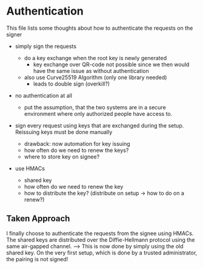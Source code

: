 # Authentication

This file lists some thoughts about how to authenticate the requests on the signer

- simply sign the requests
    - do a key exchange when the root key is newly generated
        - key exchange over QR-code not possible since we then would have the same issue as without authentication
    - also use Curve25519 Algorithm (only one library needed)
        - leads to double sign (overkill?)

- no authentication at all
    - put the assumption, that the two systems are in a secure environment where only authorized people have access to.

- sign every request using keys that are exchanged during the setup. Reissuing keys must be done manually
    - drawback: now automation for key issuing
    - how often do we need to renew the keys?
    - where to store key on signee?

- use HMACs
    - shared key
    - how often do we need to renew the key
    - how to distribute the key? (distribute on setup -> how to do on a renew?)

## Taken Approach
I finally choose to authenticate the requests from the signee using HMACs. The shared keys are distributed over the Diffie-Hellmann protocol using the same air-gapped channel. 
--> This is now done by simply using the old shared key. On the very first setup, which is done by a trusted administrator, the pairing is not signed!